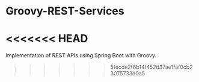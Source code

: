 # Groovy-REST-Services
<<<<<<< HEAD
=======
Implementation of REST APIs using Spring Boot with Groovy.
>>>>>>> 5fecde2f6b14f452d37ae1faf0cb23075733d0a5
